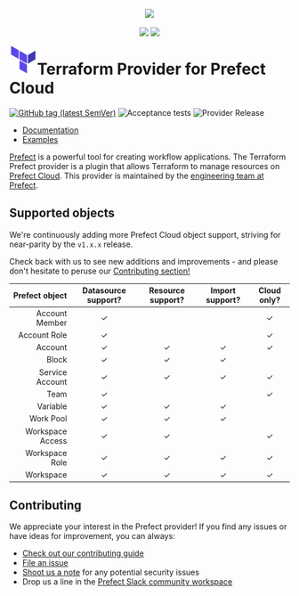 <p align="center"><img src="https://github.com/PrefectHQ/prefect/assets/3407835/c654cbc6-63e8-4ada-a92a-efd2f8f24b85" width=1000></p>

<p align="center">
    <a href="https://prefect.io/slack" alt="Slack">
        <img src="https://img.shields.io/badge/slack-join_community-red.svg?color=0052FF&labelColor=090422&logo=slack" /></a>
    <a href="https://discourse.prefect.io/" alt="Discourse">
        <img src="https://img.shields.io/badge/discourse-browse_forum-red.svg?color=0052FF&labelColor=090422&logo=discourse" /></a>
</p>

<a href="https://terraform.io">
    <img src=".github/tf.png" alt="Terraform logo" title="Terraform" align="left" height="50" />
</a>

# Terraform Provider for Prefect Cloud
[![GitHub tag (latest SemVer)](https://img.shields.io/github/v/tag/prefecthq/terraform-provider-prefect?label=release)](https://github.com/prefecthq/terraform-provider-prefect/releases) ![Acceptance tests](https://github.com/PrefectHQ/terraform-provider-prefect/actions/workflows/acceptance-tests.yaml/badge.svg) ![Provider Release](https://github.com/PrefectHQ/terraform-provider-prefect/actions/workflows/provider-release.yaml/badge.svg)

- [Documentation](https://registry.terraform.io/providers/PrefectHQ/prefect/latest/docs)
- [Examples](https://github.com/PrefectHQ/terraform-provider-prefect/tree/main/examples)

[Prefect](https://www.prefect.io/) is a powerful tool for creating workflow applications.  The Terraform Prefect provider is a plugin that allows Terraform to manage resources on [Prefect Cloud](https://app.prefect.cloud). This provider is maintained by the [engineering team at Prefect](https://www.prefect.io/blog#engineering).

## Supported objects

We're continuously adding more Prefect Cloud object support, striving for near-parity by the `v1.x.x` release.

Check back with us to see new additions and improvements - and please don't hesitate to peruse our [Contributing section!](#contributing)

|   Prefect object | Datasource support? | Resource support? | Import support? | Cloud only? |
| ---------------: | :-----------------: | :---------------: | :-------------: | :---------: |
|   Account Member |       &check;       |                   |                 |   &check;   |
|     Account Role |       &check;       |                   |                 |   &check;   |
|          Account |       &check;       |      &check;      |     &check;     |   &check;   |
|            Block |       &check;       |      &check;      |     &check;     |             |
|  Service Account |       &check;       |      &check;      |     &check;     |   &check;   |
|             Team |       &check;       |                   |                 |   &check;   |
|         Variable |       &check;       |      &check;      |     &check;     |             |
|        Work Pool |       &check;       |      &check;      |     &check;     |             |
| Workspace Access |       &check;       |      &check;      |                 |   &check;   |
|   Workspace Role |       &check;       |      &check;      |     &check;     |   &check;   |
|        Workspace |       &check;       |      &check;      |     &check;     |   &check;   |

## Contributing

We appreciate your interest in the Prefect provider! If you find any issues or have ideas for improvement, you can always:

- [Check out our contributing guide](/_about/CONTRIBUTING.md)
- [File an issue](https://github.com/PrefectHQ/terraform-provider-prefect/issues/new?assignees=&labels=bug&projects=&template=bug.md)
- [Shoot us a note](mailto:security@prefect.io) for any potential security issues
- Drop us a line in the [Prefect Slack community workspace](https://communityinviter.com/apps/prefect-community/prefect-community)

